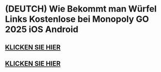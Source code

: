 # (DEUTCH) Wie Bekommt man Würfel Links Kostenlose bei Monopoly GO 2025 iOS Android

## [KLICKEN SIE HIER](https://sites.google.com/view/mono-de/home)

## [KLICKEN SIE HIER](https://sites.google.com/view/mono-de/home)
